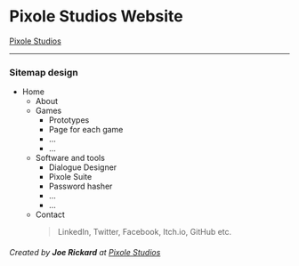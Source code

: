 # Pixole Studios Website
[Pixole Studios](https://www.pixolestudios.com "Pixole Studios")
***
### Sitemap design
- Home
	- About
	- Games
		- Prototypes
		- Page for each game
		- ...
		- ...
	- Software and tools
		- Dialogue Designer
		- Pixole Suite
		- Password hasher
		- ...
		- ...
	- Contact
		>LinkedIn, Twitter, Facebook, Itch.io, GitHub etc.
###### Created by **Joe Rickard** at [Pixole Studios](https://www.pixolestudios.com "Pixole Studios")
